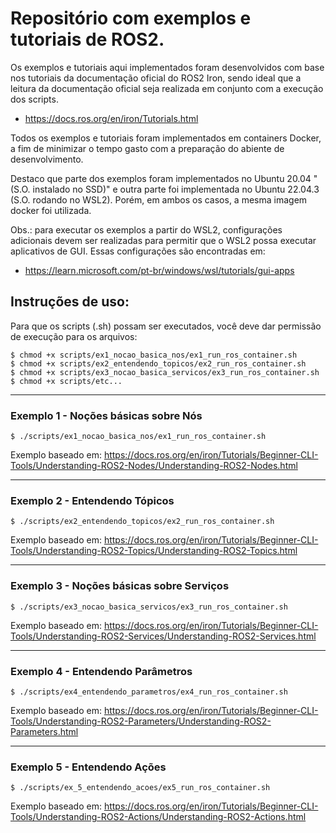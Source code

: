 # Repositório com exemplos e tutoriais de ROS2.

Os exemplos e tutoriais aqui implementados foram desenvolvidos com base nos tutoriais 
da documentação oficial do ROS2 Iron, sendo ideal que a leitura da documentação oficial 
seja realizada em conjunto com a execução dos scripts.

- https://docs.ros.org/en/iron/Tutorials.html

Todos os exemplos e tutoriais foram implementados em containers Docker, a fim 
de minimizar o tempo gasto com a preparação do abiente de desenvolvimento.

Destaco que parte dos exemplos foram implementados no Ubuntu 20.04 "(S.O. instalado no SSD)" 
e outra parte foi implementada no Ubuntu 22.04.3 (S.O. rodando no WSL2). Porém, em ambos 
os casos, a mesma imagem docker foi utilizada.

Obs.: para executar os exemplos a partir do WSL2, configurações adicionais devem ser 
realizadas para permitir que o WSL2 possa executar aplicativos de GUI. Essas configurações 
são encontradas em: 

- https://learn.microsoft.com/pt-br/windows/wsl/tutorials/gui-apps

## Instruções de uso:

Para que os scripts (.sh) possam ser executados, você deve dar permissão de execução para os arquivos:

    $ chmod +x scripts/ex1_nocao_basica_nos/ex1_run_ros_container.sh
    $ chmod +x scripts/ex2_entendendo_topicos/ex2_run_ros_container.sh
    $ chmod +x scripts/ex3_nocao_basica_servicos/ex3_run_ros_container.sh
    $ chmod +x scripts/etc...

---------------------------------------------------------------------------------------------------
### Exemplo 1 - Noções básicas sobre Nós

    $ ./scripts/ex1_nocao_basica_nos/ex1_run_ros_container.sh

Exemplo baseado em:
https://docs.ros.org/en/iron/Tutorials/Beginner-CLI-Tools/Understanding-ROS2-Nodes/Understanding-ROS2-Nodes.html


---------------------------------------------------------------------------------------------------
### Exemplo 2 - Entendendo Tópicos

    $ ./scripts/ex2_entendendo_topicos/ex2_run_ros_container.sh

Exemplo baseado em:
https://docs.ros.org/en/iron/Tutorials/Beginner-CLI-Tools/Understanding-ROS2-Topics/Understanding-ROS2-Topics.html


---------------------------------------------------------------------------------------------------
### Exemplo 3 - Noções básicas sobre Serviços

    $ ./scripts/ex3_nocao_basica_servicos/ex3_run_ros_container.sh

Exemplo baseado em:
https://docs.ros.org/en/iron/Tutorials/Beginner-CLI-Tools/Understanding-ROS2-Services/Understanding-ROS2-Services.html


---------------------------------------------------------------------------------------------------
### Exemplo 4 - Entendendo Parâmetros

    $ ./scripts/ex4_entendendo_parametros/ex4_run_ros_container.sh

Exemplo baseado em:
https://docs.ros.org/en/iron/Tutorials/Beginner-CLI-Tools/Understanding-ROS2-Parameters/Understanding-ROS2-Parameters.html


---------------------------------------------------------------------------------------------------
### Exemplo 5 - Entendendo Ações

    $ ./scripts/ex_5_entendendo_acoes/ex5_run_ros_container.sh

Exemplo baseado em:
https://docs.ros.org/en/iron/Tutorials/Beginner-CLI-Tools/Understanding-ROS2-Actions/Understanding-ROS2-Actions.html